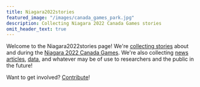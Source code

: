 ```yaml
---
title: Niagara2022stories
featured_image: "/images/canada_games_park.jpg"
description: Collecting Niagara 2022 Canada Games stories
omit_header_text: true
---
```

Welcome to the Niagara2022stories page!  We're [collecting stories](/contribute) about and during the [Niagara 2022 Canada Games](https://niagara2022games.ca).  We're also collecting [news articles](/news), [data](/content), and whatever may be of use to researchers and the public in the future!

Want to get involved?  [Contribute](/contribute)!